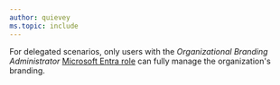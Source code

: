 ```yaml
---
author: quievey
ms.topic: include
---
```


For delegated scenarios, only users with the *Organizational Branding Administrator* [Microsoft Entra role](/entra/identity/role-based-access-control/permissions-reference?toc=%2Fgraph%2Ftoc.json) can fully manage the organization's branding.